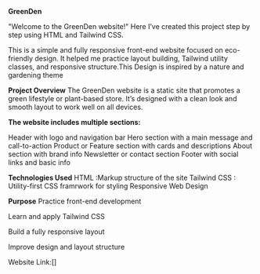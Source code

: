 **GreenDen**

"Welcome to the GreenDen website!"
Here I’ve created this project step by step using HTML and Tailwind CSS.

This is a simple and fully responsive front-end website focused on eco-friendly design. It helped me practice layout building, Tailwind utility classes, and responsive structure.This Design is inspired by a nature and gardening theme

**Project Overview**
The GreenDen website is a static site that promotes a green lifestyle or plant-based store. It’s designed with a clean look and smooth layout to work well on all devices.

**The website includes multiple sections:**

Header with logo and navigation bar
Hero section with a main message and call-to-action
Product or Feature section with cards and descriptions
About section with brand info
Newsletter or contact section
Footer with social links and basic info

**Technologies Used**
HTML :Markup structure of the site
Tailwind CSS : Utility-first CSS framrwork for styling
Responsive Web Design

**Purpose**
Practice front-end development

Learn and apply Tailwind CSS

Build a fully responsive layout

Improve design and layout structure

Website Link:[]
